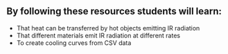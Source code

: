 ## By following these resources students will learn:

- That heat can be transferred by hot objects emitting IR radiation
- That different materials emit IR radiation at different rates
- To create cooling curves from CSV data 
 


